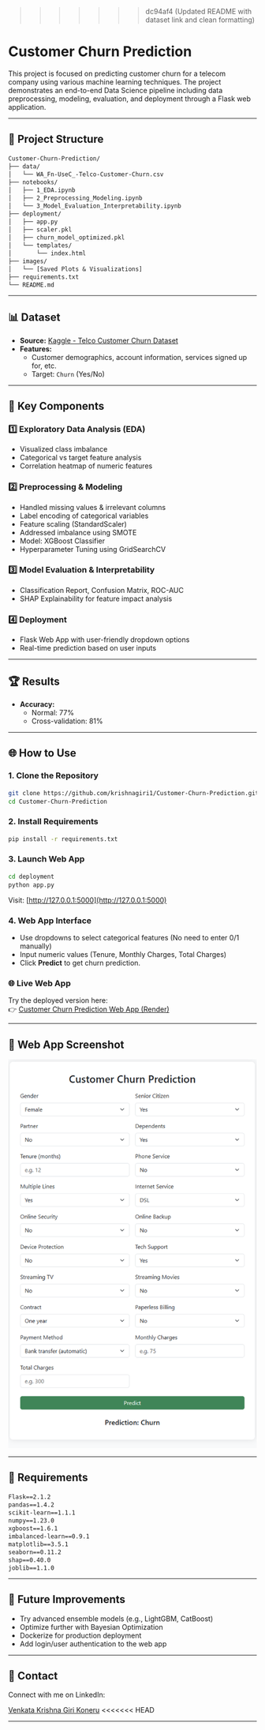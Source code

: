 
>>>>>>> dc94af4 (Updated README with dataset link and clean formatting)
# Customer Churn Prediction

This project is focused on predicting customer churn for a telecom company using various machine learning techniques. The project demonstrates an end-to-end Data Science pipeline including data preprocessing, modeling, evaluation, and deployment through a Flask web application.

---

## 📂 Project Structure

```
Customer-Churn-Prediction/
├── data/
│   └── WA_Fn-UseC_-Telco-Customer-Churn.csv
├── notebooks/
│   ├── 1_EDA.ipynb
│   ├── 2_Preprocessing_Modeling.ipynb
│   └── 3_Model_Evaluation_Interpretability.ipynb
├── deployment/
│   ├── app.py
│   ├── scaler.pkl
│   ├── churn_model_optimized.pkl
│   └── templates/
│       └── index.html
├── images/
│   └── [Saved Plots & Visualizations]
├── requirements.txt
└── README.md
```

---

## 📊 Dataset

- **Source:** [Kaggle - Telco Customer Churn Dataset](https://www.kaggle.com/datasets/blastchar/telco-customer-churn)
- **Features:**
  - Customer demographics, account information, services signed up for, etc.
  - Target: `Churn` (Yes/No)

---

## 🚀 Key Components

### 1️⃣ Exploratory Data Analysis (EDA)
- Visualized class imbalance
- Categorical vs target feature analysis
- Correlation heatmap of numeric features

### 2️⃣ Preprocessing & Modeling
- Handled missing values & irrelevant columns
- Label encoding of categorical variables
- Feature scaling (StandardScaler)
- Addressed imbalance using SMOTE
- Model: XGBoost Classifier
- Hyperparameter Tuning using GridSearchCV

### 3️⃣ Model Evaluation & Interpretability
- Classification Report, Confusion Matrix, ROC-AUC
- SHAP Explainability for feature impact analysis

### 4️⃣ Deployment
- Flask Web App with user-friendly dropdown options
- Real-time prediction based on user inputs

---

## 🏆 Results

- **Accuracy:**
  - Normal: 77%
  - Cross-validation: 81%

---

## 🌐 How to Use

### 1. Clone the Repository
```bash
git clone https://github.com/krishnagiri1/Customer-Churn-Prediction.git
cd Customer-Churn-Prediction
```

### 2. Install Requirements
```bash
pip install -r requirements.txt
```

### 3. Launch Web App
```bash
cd deployment
python app.py
```
Visit: [http://127.0.0.1:5000](http://127.0.0.1:5000)

### 4. Web App Interface
- Use dropdowns to select categorical features (No need to enter 0/1 manually)
- Input numeric values (Tenure, Monthly Charges, Total Charges)
- Click **Predict** to get churn prediction.

### 🌐 Live Web App
Try the deployed version here:  
👉 [Customer Churn Prediction Web App (Render)](https://customer-churn-prediction-23n1.onrender.com/)

---

## 📸 Web App Screenshot

![Web App Screenshot](images/webapp_screenshot.png)

---

## 📌 Requirements

```
Flask==2.1.2
pandas==1.4.2
scikit-learn==1.1.1
numpy==1.23.0
xgboost==1.6.1
imbalanced-learn==0.9.1
matplotlib==3.5.1
seaborn==0.11.2
shap==0.40.0
joblib==1.1.0
```

---

## 📌 Future Improvements

- Try advanced ensemble models (e.g., LightGBM, CatBoost)
- Optimize further with Bayesian Optimization
- Dockerize for production deployment
- Add login/user authentication to the web app

---

## 📢 Contact

Connect with me on LinkedIn:

[Venkata Krishna Giri Koneru](https://www.linkedin.com/in/venkata-krishna-giri-koneru-6625101a9/)
<<<<<<< HEAD

---
